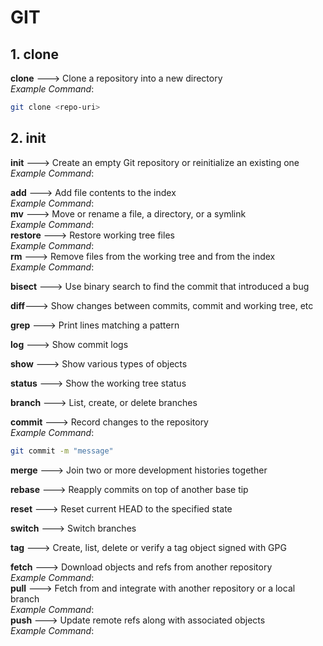 # GIT  
## 1. clone  
**clone** --->  Clone a repository into a new directory  
*Example Command*:  
```sh
git clone <repo-uri>
```
## 2. init
**init**   --->   Create an empty Git repository or reinitialize an existing one   
*Example Command*:  

   **add**  --->    Add file contents to the index  
   *Example Command*:   
   **mv**   --->    Move or rename a file, a directory, or a symlink  
   *Example Command*:  
  **restore** --->  Restore working tree files  
  *Example Command*:  
  **rm**     --->  Remove files from the working tree and from the index  
  *Example Command*:  


   **bisect**  --->  Use binary search to find the commit that introduced a bug    

  **diff**--->  Show changes between commits, commit and working tree, etc   

   **grep**     --->   Print lines matching a pattern  

   **log**     --->    Show commit logs   

   **show**   --->    Show various types of objects   

   **status**  --->   Show the working tree status   

  
   **branch**   --->   List, create, or delete branches  

   **commit**   --->   Record changes to the repository  
*Example Command*:  
```sh
git commit -m "message"
```
   **merge**   --->    Join two or more development histories together  

   **rebase**   --->   Reapply commits on top of another base tip   

   **reset**   --->    Reset current HEAD to the specified state  

   **switch**   --->   Switch branches  

   **tag**      --->   Create, list, delete or verify a tag object signed with GPG   


   **fetch**   --->    Download objects and refs from another repository  
*Example Command*:  
   **pull**    --->    Fetch from and integrate with another repository or a local branch   
*Example Command*:  
   **push**    --->    Update remote refs along with associated objects  
*Example Command*:  

